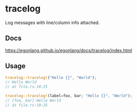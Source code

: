 # tracelog

Log messages with line/column info attached.

## Docs

https://egonlang.github.io/egonlang/docs/tracelog/index.html

## Usage

```rust
tracelog::tracelog!("Hello {}", "World");
// Hello World
// at file.rs:10:25

tracelog::tracelog!(label=foo, bar; "Hello {}", "World");
// [foo, bar] Hello World
// at file.rs:10:25
```